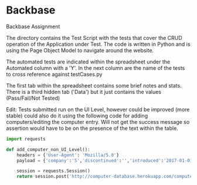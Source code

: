 # Backbase

Backbase Assignment

The directory contains the Test Script with the tests that cover the CRUD operation of the Application under Test.
The code is written in Python and is using the Page Object Model to navigate around the website.

The automated tests are indicated within the spreadsheet under the Automated column with a 'Y'. In the next column are the name of the tests to cross reference against testCases.py

The first tab within the spreadsheet contains some brief notes and stats.
There is a third hidden tab ('Data') but it just contains the values (Pass/Fail/Not Tested)


Edit: Tests submitted run on the UI Level, however could be improved (more stable) could also do it using the following code for adding computers/editing the computer entry. Will not get the success message so assertion would have to be on the presence of the text within the table.

```python
import requests

def add_computer_non_UI_Level():
    headers = {'User-Agent': 'Mozilla/5.0'}
    payload = {'company':'5','discontinued':'','introduced':'2017-01-01','name':'Computer added using requests Library - More stable than testing on the UI level'}

    session = requests.Session()
    return session.post('http://computer-database.herokuapp.com/computers/new',headers=headers,data=payload)
```

